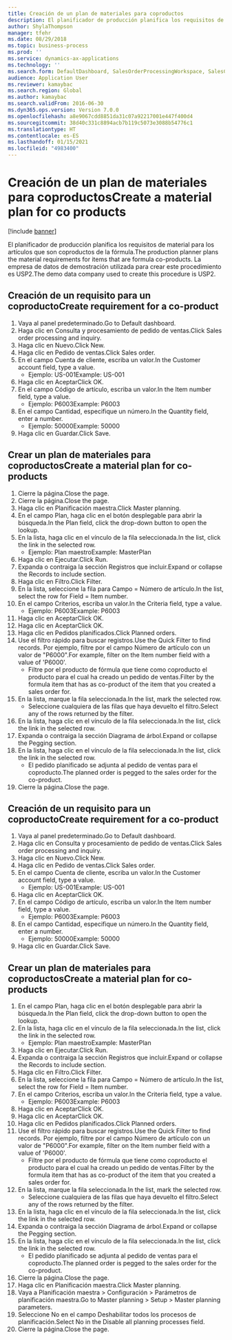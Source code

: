 ```yaml
---
title: Creación de un plan de materiales para coproductos
description: El planificador de producción planifica los requisitos de material para los artículos que son coproductos de la fórmula.
author: ShylaThompson
manager: tfehr
ms.date: 08/29/2018
ms.topic: business-process
ms.prod: ''
ms.service: dynamics-ax-applications
ms.technology: ''
ms.search.form: DefaultDashboard, SalesOrderProcessingWorkspace, SalesCreateOrder, SalesTable, ReqCreatePlanWorkspace, ReqTransPlanCard, SysQueryForm, ReqTransPo
audience: Application User
ms.reviewer: kamaybac
ms.search.region: Global
ms.author: kamaybac
ms.search.validFrom: 2016-06-30
ms.dyn365.ops.version: Version 7.0.0
ms.openlocfilehash: a8e9067cdd8851da31c07a92217001e447f400d4
ms.sourcegitcommit: 38d40c331c8894acb7b119c5073e3088b54776c1
ms.translationtype: HT
ms.contentlocale: es-ES
ms.lasthandoff: 01/15/2021
ms.locfileid: "4983400"
---
```

# <a name="create-a-material-plan-for-co-products"></a><span data-ttu-id="35d4a-103">Creación de un plan de materiales para coproductos</span><span class="sxs-lookup"><span data-stu-id="35d4a-103">Create a material plan for co products</span></span>

[!include [banner](../../includes/banner.md)]

<span data-ttu-id="35d4a-104">El planificador de producción planifica los requisitos de material para los artículos que son coproductos de la fórmula.</span><span class="sxs-lookup"><span data-stu-id="35d4a-104">The production planner plans the material requirements for items that are formula co-products.</span></span> <span data-ttu-id="35d4a-105">La empresa de datos de demostración utilizada para crear este procedimiento es USP2.</span><span class="sxs-lookup"><span data-stu-id="35d4a-105">The demo data company used to create this procedure is USP2.</span></span>


## <a name="create-requirement-for-a-co-product"></a><span data-ttu-id="35d4a-106">Creación de un requisito para un coproducto</span><span class="sxs-lookup"><span data-stu-id="35d4a-106">Create requirement for a co-product</span></span>
1. <span data-ttu-id="35d4a-107">Vaya al panel predeterminado.</span><span class="sxs-lookup"><span data-stu-id="35d4a-107">Go to Default dashboard.</span></span>
2. <span data-ttu-id="35d4a-108">Haga clic en Consulta y procesamiento de pedido de ventas.</span><span class="sxs-lookup"><span data-stu-id="35d4a-108">Click Sales order processing and inquiry.</span></span>
3. <span data-ttu-id="35d4a-109">Haga clic en Nuevo.</span><span class="sxs-lookup"><span data-stu-id="35d4a-109">Click New.</span></span>
4. <span data-ttu-id="35d4a-110">Haga clic en Pedido de ventas.</span><span class="sxs-lookup"><span data-stu-id="35d4a-110">Click Sales order.</span></span>
5. <span data-ttu-id="35d4a-111">En el campo Cuenta de cliente, escriba un valor.</span><span class="sxs-lookup"><span data-stu-id="35d4a-111">In the Customer account field, type a value.</span></span>
    * <span data-ttu-id="35d4a-112">Ejemplo: US-001</span><span class="sxs-lookup"><span data-stu-id="35d4a-112">Example: US-001</span></span>  
6. <span data-ttu-id="35d4a-113">Haga clic en Aceptar</span><span class="sxs-lookup"><span data-stu-id="35d4a-113">Click OK.</span></span>
7. <span data-ttu-id="35d4a-114">En el campo Código de artículo, escriba un valor.</span><span class="sxs-lookup"><span data-stu-id="35d4a-114">In the Item number field, type a value.</span></span>
    * <span data-ttu-id="35d4a-115">Ejemplo: P6003</span><span class="sxs-lookup"><span data-stu-id="35d4a-115">Example: P6003</span></span>  
8. <span data-ttu-id="35d4a-116">En el campo Cantidad, especifique un número.</span><span class="sxs-lookup"><span data-stu-id="35d4a-116">In the Quantity field, enter a number.</span></span>
    * <span data-ttu-id="35d4a-117">Ejemplo: 50000</span><span class="sxs-lookup"><span data-stu-id="35d4a-117">Example: 50000</span></span>  
9. <span data-ttu-id="35d4a-118">Haga clic en Guardar.</span><span class="sxs-lookup"><span data-stu-id="35d4a-118">Click Save.</span></span>

## <a name="create-a-material-plan-for-co-products"></a><span data-ttu-id="35d4a-119">Crear un plan de materiales para coproductos</span><span class="sxs-lookup"><span data-stu-id="35d4a-119">Create a material plan for co-products</span></span>
1. <span data-ttu-id="35d4a-120">Cierre la página.</span><span class="sxs-lookup"><span data-stu-id="35d4a-120">Close the page.</span></span>
2. <span data-ttu-id="35d4a-121">Cierre la página.</span><span class="sxs-lookup"><span data-stu-id="35d4a-121">Close the page.</span></span>
3. <span data-ttu-id="35d4a-122">Haga clic en Planificación maestra.</span><span class="sxs-lookup"><span data-stu-id="35d4a-122">Click Master planning.</span></span>
4. <span data-ttu-id="35d4a-123">En el campo Plan, haga clic en el botón desplegable para abrir la búsqueda.</span><span class="sxs-lookup"><span data-stu-id="35d4a-123">In the Plan field, click the drop-down button to open the lookup.</span></span>
5. <span data-ttu-id="35d4a-124">En la lista, haga clic en el vínculo de la fila seleccionada.</span><span class="sxs-lookup"><span data-stu-id="35d4a-124">In the list, click the link in the selected row.</span></span>
    * <span data-ttu-id="35d4a-125">Ejemplo: Plan maestro</span><span class="sxs-lookup"><span data-stu-id="35d4a-125">Example: MasterPlan</span></span>  
6. <span data-ttu-id="35d4a-126">Haga clic en Ejecutar.</span><span class="sxs-lookup"><span data-stu-id="35d4a-126">Click Run.</span></span>
7. <span data-ttu-id="35d4a-127">Expanda o contraiga la sección Registros que incluir.</span><span class="sxs-lookup"><span data-stu-id="35d4a-127">Expand or collapse the Records to include section.</span></span>
8. <span data-ttu-id="35d4a-128">Haga clic en Filtro.</span><span class="sxs-lookup"><span data-stu-id="35d4a-128">Click Filter.</span></span>
9. <span data-ttu-id="35d4a-129">En la lista, seleccione la fila para Campo = Número de artículo.</span><span class="sxs-lookup"><span data-stu-id="35d4a-129">In the list, select the row for Field = Item number.</span></span>
10. <span data-ttu-id="35d4a-130">En el campo Criterios, escriba un valor.</span><span class="sxs-lookup"><span data-stu-id="35d4a-130">In the Criteria field, type a value.</span></span>
    * <span data-ttu-id="35d4a-131">Ejemplo: P6003</span><span class="sxs-lookup"><span data-stu-id="35d4a-131">Example: P6003</span></span>  
11. <span data-ttu-id="35d4a-132">Haga clic en Aceptar</span><span class="sxs-lookup"><span data-stu-id="35d4a-132">Click OK.</span></span>
12. <span data-ttu-id="35d4a-133">Haga clic en Aceptar</span><span class="sxs-lookup"><span data-stu-id="35d4a-133">Click OK.</span></span>
13. <span data-ttu-id="35d4a-134">Haga clic en Pedidos planificados.</span><span class="sxs-lookup"><span data-stu-id="35d4a-134">Click Planned orders.</span></span>
14. <span data-ttu-id="35d4a-135">Use el filtro rápido para buscar registros.</span><span class="sxs-lookup"><span data-stu-id="35d4a-135">Use the Quick Filter to find records.</span></span> <span data-ttu-id="35d4a-136">Por ejemplo, filtre por el campo Número de artículo con un valor de "P6000".</span><span class="sxs-lookup"><span data-stu-id="35d4a-136">For example, filter on the Item number field with a value of 'P6000'.</span></span>
    * <span data-ttu-id="35d4a-137">Filtre por el producto de fórmula que tiene como coproducto el producto para el cual ha creado un pedido de ventas.</span><span class="sxs-lookup"><span data-stu-id="35d4a-137">Filter by the formula item that has as co-product of the item that you created a sales order for.</span></span>  
15. <span data-ttu-id="35d4a-138">En la lista, marque la fila seleccionada.</span><span class="sxs-lookup"><span data-stu-id="35d4a-138">In the list, mark the selected row.</span></span>
    * <span data-ttu-id="35d4a-139">Seleccione cualquiera de las filas que haya devuelto el filtro.</span><span class="sxs-lookup"><span data-stu-id="35d4a-139">Select any of the rows returned by the filter.</span></span>  
16. <span data-ttu-id="35d4a-140">En la lista, haga clic en el vínculo de la fila seleccionada.</span><span class="sxs-lookup"><span data-stu-id="35d4a-140">In the list, click the link in the selected row.</span></span>
17. <span data-ttu-id="35d4a-141">Expanda o contraiga la sección Diagrama de árbol.</span><span class="sxs-lookup"><span data-stu-id="35d4a-141">Expand or collapse the Pegging section.</span></span>
18. <span data-ttu-id="35d4a-142">En la lista, haga clic en el vínculo de la fila seleccionada.</span><span class="sxs-lookup"><span data-stu-id="35d4a-142">In the list, click the link in the selected row.</span></span>
    * <span data-ttu-id="35d4a-143">El pedido planificado se adjunta al pedido de ventas para el coproducto.</span><span class="sxs-lookup"><span data-stu-id="35d4a-143">The planned order is pegged to the sales order for the co-product.</span></span>  
19. <span data-ttu-id="35d4a-144">Cierre la página.</span><span class="sxs-lookup"><span data-stu-id="35d4a-144">Close the page.</span></span>

## <a name="create-requirement-for-a-co-product"></a><span data-ttu-id="35d4a-145">Creación de un requisito para un coproducto</span><span class="sxs-lookup"><span data-stu-id="35d4a-145">Create requirement for a co-product</span></span>
1. <span data-ttu-id="35d4a-146">Vaya al panel predeterminado.</span><span class="sxs-lookup"><span data-stu-id="35d4a-146">Go to Default dashboard.</span></span>
2. <span data-ttu-id="35d4a-147">Haga clic en Consulta y procesamiento de pedido de ventas.</span><span class="sxs-lookup"><span data-stu-id="35d4a-147">Click Sales order processing and inquiry.</span></span>
3. <span data-ttu-id="35d4a-148">Haga clic en Nuevo.</span><span class="sxs-lookup"><span data-stu-id="35d4a-148">Click New.</span></span>
4. <span data-ttu-id="35d4a-149">Haga clic en Pedido de ventas.</span><span class="sxs-lookup"><span data-stu-id="35d4a-149">Click Sales order.</span></span>
5. <span data-ttu-id="35d4a-150">En el campo Cuenta de cliente, escriba un valor.</span><span class="sxs-lookup"><span data-stu-id="35d4a-150">In the Customer account field, type a value.</span></span>
    * <span data-ttu-id="35d4a-151">Ejemplo: US-001</span><span class="sxs-lookup"><span data-stu-id="35d4a-151">Example: US-001</span></span>  
6. <span data-ttu-id="35d4a-152">Haga clic en Aceptar</span><span class="sxs-lookup"><span data-stu-id="35d4a-152">Click OK.</span></span>
7. <span data-ttu-id="35d4a-153">En el campo Código de artículo, escriba un valor.</span><span class="sxs-lookup"><span data-stu-id="35d4a-153">In the Item number field, type a value.</span></span>
    * <span data-ttu-id="35d4a-154">Ejemplo: P6003</span><span class="sxs-lookup"><span data-stu-id="35d4a-154">Example: P6003</span></span>  
8. <span data-ttu-id="35d4a-155">En el campo Cantidad, especifique un número.</span><span class="sxs-lookup"><span data-stu-id="35d4a-155">In the Quantity field, enter a number.</span></span>
    * <span data-ttu-id="35d4a-156">Ejemplo: 50000</span><span class="sxs-lookup"><span data-stu-id="35d4a-156">Example: 50000</span></span>  
9. <span data-ttu-id="35d4a-157">Haga clic en Guardar.</span><span class="sxs-lookup"><span data-stu-id="35d4a-157">Click Save.</span></span>

## <a name="create-a-material-plan-for-co-products"></a><span data-ttu-id="35d4a-158">Crear un plan de materiales para coproductos</span><span class="sxs-lookup"><span data-stu-id="35d4a-158">Create a material plan for co-products</span></span>
1. <span data-ttu-id="35d4a-159">En el campo Plan, haga clic en el botón desplegable para abrir la búsqueda.</span><span class="sxs-lookup"><span data-stu-id="35d4a-159">In the Plan field, click the drop-down button to open the lookup.</span></span>
2. <span data-ttu-id="35d4a-160">En la lista, haga clic en el vínculo de la fila seleccionada.</span><span class="sxs-lookup"><span data-stu-id="35d4a-160">In the list, click the link in the selected row.</span></span>
    * <span data-ttu-id="35d4a-161">Ejemplo: Plan maestro</span><span class="sxs-lookup"><span data-stu-id="35d4a-161">Example: MasterPlan</span></span>  
3. <span data-ttu-id="35d4a-162">Haga clic en Ejecutar.</span><span class="sxs-lookup"><span data-stu-id="35d4a-162">Click Run.</span></span>
4. <span data-ttu-id="35d4a-163">Expanda o contraiga la sección Registros que incluir.</span><span class="sxs-lookup"><span data-stu-id="35d4a-163">Expand or collapse the Records to include section.</span></span>
5. <span data-ttu-id="35d4a-164">Haga clic en Filtro.</span><span class="sxs-lookup"><span data-stu-id="35d4a-164">Click Filter.</span></span>
6. <span data-ttu-id="35d4a-165">En la lista, seleccione la fila para Campo = Número de artículo.</span><span class="sxs-lookup"><span data-stu-id="35d4a-165">In the list, select the row for Field = Item number.</span></span>
7. <span data-ttu-id="35d4a-166">En el campo Criterios, escriba un valor.</span><span class="sxs-lookup"><span data-stu-id="35d4a-166">In the Criteria field, type a value.</span></span>
    * <span data-ttu-id="35d4a-167">Ejemplo: P6003</span><span class="sxs-lookup"><span data-stu-id="35d4a-167">Example: P6003</span></span>  
8. <span data-ttu-id="35d4a-168">Haga clic en Aceptar</span><span class="sxs-lookup"><span data-stu-id="35d4a-168">Click OK.</span></span>
9. <span data-ttu-id="35d4a-169">Haga clic en Aceptar</span><span class="sxs-lookup"><span data-stu-id="35d4a-169">Click OK.</span></span>
10. <span data-ttu-id="35d4a-170">Haga clic en Pedidos planificados.</span><span class="sxs-lookup"><span data-stu-id="35d4a-170">Click Planned orders.</span></span>
11. <span data-ttu-id="35d4a-171">Use el filtro rápido para buscar registros.</span><span class="sxs-lookup"><span data-stu-id="35d4a-171">Use the Quick Filter to find records.</span></span> <span data-ttu-id="35d4a-172">Por ejemplo, filtre por el campo Número de artículo con un valor de "P6000".</span><span class="sxs-lookup"><span data-stu-id="35d4a-172">For example, filter on the Item number field with a value of 'P6000'.</span></span>
    * <span data-ttu-id="35d4a-173">Filtre por el producto de fórmula que tiene como coproducto el producto para el cual ha creado un pedido de ventas.</span><span class="sxs-lookup"><span data-stu-id="35d4a-173">Filter by the formula item that has as co-product of the item that you created a sales order for.</span></span>  
12. <span data-ttu-id="35d4a-174">En la lista, marque la fila seleccionada.</span><span class="sxs-lookup"><span data-stu-id="35d4a-174">In the list, mark the selected row.</span></span>
    * <span data-ttu-id="35d4a-175">Seleccione cualquiera de las filas que haya devuelto el filtro.</span><span class="sxs-lookup"><span data-stu-id="35d4a-175">Select any of the rows returned by the filter.</span></span>  
13. <span data-ttu-id="35d4a-176">En la lista, haga clic en el vínculo de la fila seleccionada.</span><span class="sxs-lookup"><span data-stu-id="35d4a-176">In the list, click the link in the selected row.</span></span>
14. <span data-ttu-id="35d4a-177">Expanda o contraiga la sección Diagrama de árbol.</span><span class="sxs-lookup"><span data-stu-id="35d4a-177">Expand or collapse the Pegging section.</span></span>
15. <span data-ttu-id="35d4a-178">En la lista, haga clic en el vínculo de la fila seleccionada.</span><span class="sxs-lookup"><span data-stu-id="35d4a-178">In the list, click the link in the selected row.</span></span>
    * <span data-ttu-id="35d4a-179">El pedido planificado se adjunta al pedido de ventas para el coproducto.</span><span class="sxs-lookup"><span data-stu-id="35d4a-179">The planned order is pegged to the sales order for the co-product.</span></span>  
16. <span data-ttu-id="35d4a-180">Cierre la página.</span><span class="sxs-lookup"><span data-stu-id="35d4a-180">Close the page.</span></span>
17. <span data-ttu-id="35d4a-181">Haga clic en Planificación maestra.</span><span class="sxs-lookup"><span data-stu-id="35d4a-181">Click Master planning.</span></span>
18. <span data-ttu-id="35d4a-182">Vaya a Planificación maestra > Configuración > Parámetros de planificación maestra.</span><span class="sxs-lookup"><span data-stu-id="35d4a-182">Go to Master planning > Setup > Master planning parameters.</span></span>
19. <span data-ttu-id="35d4a-183">Seleccione No en el campo Deshabilitar todos los procesos de planificación.</span><span class="sxs-lookup"><span data-stu-id="35d4a-183">Select No in the Disable all planning processes field.</span></span>
20. <span data-ttu-id="35d4a-184">Cierre la página.</span><span class="sxs-lookup"><span data-stu-id="35d4a-184">Close the page.</span></span>

